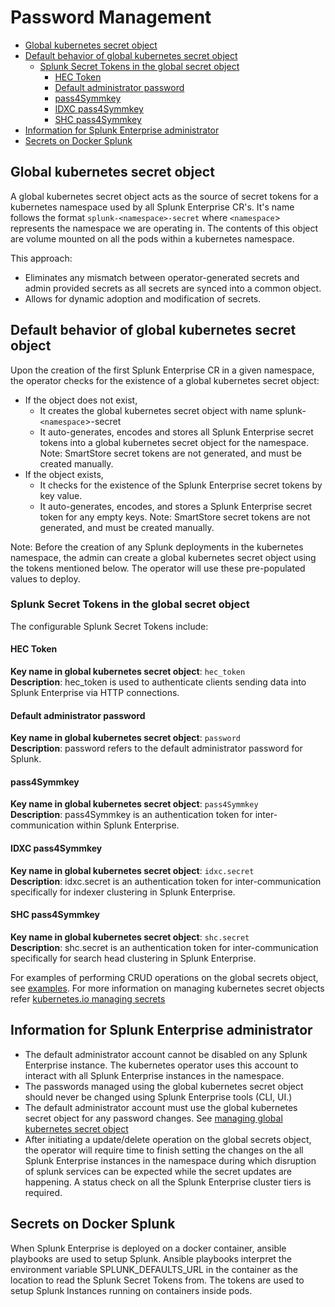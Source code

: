 # Password Management

- [Global kubernetes secret object](#global-kubernetes-secret-object)
- [Default behavior of global kubernetes secret object](#default-behavior-of-global-kubernetes-secret-object)
  - [Splunk Secret Tokens in the global secret object](#splunk-secret-tokens-in-the-global-secret-object)
    - [HEC Token](#hec-token)
    - [Default administrator password](#default-administrator-password)
    - [pass4Symmkey](#pass4Symmkey)
    - [IDXC pass4Symmkey](#idxc-pass4Symmkey)
    - [SHC pass4Symmkey](#shc-pass4Symmkey)
- [Information for Splunk Enterprise administrator](#information-for-splunk-enterprise-administrator)
- [Secrets on Docker Splunk](#secrets-on-docker-splunk)

## Global kubernetes secret object
A global kubernetes secret object acts as the source of secret tokens for a kubernetes namespace used by all Splunk Enterprise CR's. It's name follows the format `splunk-<namespace>-secret` where `<namespace`> represents the namespace we are operating in. The contents of this object are volume mounted on all the pods within a kubernetes namespace.  

This approach:
  - Eliminates any mismatch between operator-generated secrets and admin provided secrets as all secrets are synced into a common object.
  - Allows for dynamic adoption and modification of secrets.

## Default behavior of global kubernetes secret object

Upon the creation of the first Splunk Enterprise CR in a given namespace, the operator checks for the existence of a global kubernetes secret object:

- If the object does not exist,
    - It creates the global kubernetes secret object with name splunk-`<namespace`>-secret
    - It auto-generates, encodes and stores all Splunk Enterprise secret tokens into a global kubernetes secret object for the namespace. Note: SmartStore secret tokens are not generated, and must be created manually.
- If the object exists,
    - It checks for the existence of the Splunk Enterprise secret tokens by key value.
    - It auto-generates, encodes, and stores a Splunk Enterprise secret token for any empty keys. Note: SmartStore secret tokens are not generated, and must be created manually.

Note: Before the creation of any Splunk deployments in the kubernetes namespace, the admin can create a global kubernetes secret object using the tokens mentioned below. The operator will use these pre-populated values to deploy.

### Splunk Secret Tokens in the global secret object
The configurable Splunk Secret Tokens include:

#### HEC Token
**Key name in global kubernetes secret object**: `hec_token`  
**Description**: hec_token is used to authenticate clients sending data into Splunk Enterprise via HTTP connections.

#### Default administrator password
**Key name in global kubernetes secret object**: `password`  
**Description**: password refers to the default administrator password for Splunk. 

#### pass4Symmkey
**Key name in global kubernetes secret object**: `pass4Symmkey`  
**Description**: pass4Symmkey is an authentication token for inter-communication within Splunk Enterprise.

#### IDXC pass4Symmkey
**Key name in global kubernetes secret object**: `idxc.secret`  
**Description**: idxc.secret is an authentication token for inter-communication specifically for indexer clustering in Splunk Enterprise.

#### SHC pass4Symmkey
**Key name in global kubernetes secret object**: `shc.secret`  
**Description**: shc.secret is an authentication token for inter-communication specifically for search head clustering in Splunk Enterprise.

For examples of performing CRUD operations on the global secrets object, see [examples](Examples.md#managing-global-kubernetes-secret-object). For more information on managing kubernetes secret objects refer [kubernetes.io managing secrets](https://kubernetes.io/docs/tasks/configmap-secret/managing-secret-using-kubectl/)

## Information for Splunk Enterprise administrator
- The default administrator account cannot be disabled on any Splunk Enterprise instance. The kubernetes operator uses this account to interact with all Splunk Enterprise instances in the namespace.
- The passwords managed using the global kubernetes secret object should never be changed using Splunk Enterprise tools (CLI, UI.)
- The default administrator account must use the global kubernetes secret object for any password changes. See [managing global kubernetes secret object](Examples.md#managing-global-kubernetes-secret-object)
- After initiating a update/delete operation on the global secrets object, the operator will require time to finish setting the changes on the all Splunk Enterprise instances in the namespace during which disruption of splunk services can be expected while the secret updates are happening. A status check on all the Splunk Enterprise cluster tiers is required.

## Secrets on Docker Splunk
When Splunk Enterprise is deployed on a docker container, ansible playbooks are used to setup Splunk. Ansible playbooks interpret the environment variable SPLUNK_DEFAULTS_URL in the container as the location to read the Splunk Secret Tokens from. The tokens are used to setup Splunk Instances running on containers inside pods.